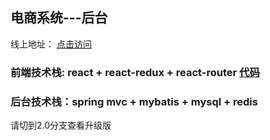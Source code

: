 ## 电商系统---后台

线上地址： [点击访问](https://kkfrank.github.io/admin-portal/build/index.html#/)

### 前端技术栈: react + react-redux + react-router   [代码](https://github.com/kkfrank/mmall-admin-frontend)
### 后台技术栈：spring mvc + mybatis + mysql + redis 

请切到2.0分支查看升级版
